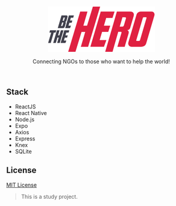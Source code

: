 <p align="center">
  <img src="./image/logo@3x.png" />
</p>

<p align="center">
 Connecting NGOs to those who want to help the world!
</p>

<br>

## Stack

- ReactJS
- React Native
- Node.js
- Expo
- Axios
- Express
- Knex
- SQLite

## License

[MIT License](https://github.com/richardsheid/hero/blob/master/LICENSE)

> This is a study project.
